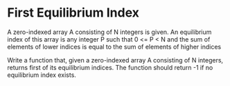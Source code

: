 # First Equilibrium Index

A zero-indexed array A consisting of N integers is given. An equilibrium index of this array is any integer P such that 0 <= P < N and the sum of elements of lower indices is equal to the sum of elements of higher indices

Write a function that, given a zero-indexed array A consisting of N integers, returns first of its equilibrium indices. The function should return -1 if no equilibrium index exists.